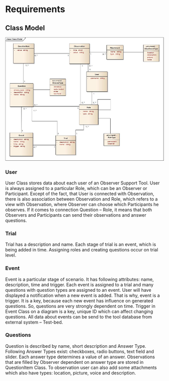 # Requirements

## Class Model

![](doc/img/classReq.jpg)

### User
User Class stores data about each user of an Observer Support Tool. User is always assigned to a particular Role, which can be an Observer or Participant. 
Except of the fact, that User is connected with Observation, there is also association between Observation and Role, which refers to a view with Observation, where Observer can choose which Participants he observes. 
If it comes to connection Question – Role, it means that both Observers and Participants can send their observations and answer questions. 
### Trial
Trial has a description and name. Each stage of trial is an event, which is being added in time. 
Assigning roles and creating questions occur on trial level. 
### Event
Event is a particular stage of scenario. It has following attributes: name, description, time and trigger.
Each event is assigned to a trial and many questions with question types are assigned to an event. User will have displayed a notification when a new event is added. That is why, event is a trigger. It is a key, because each new event has influence on generated questions. So, questions are very strongly dependent on time. 
Trigger in Event Class on a diagram is a key, unique ID which can affect changing questions. 
All data about events can be send to the tool database from external system – Test-bed.  
### Questions
Question is described by name, short description and Answer Type. Following Answer Types exist: checkboxes, radio buttons, text field and slider.
Each answer type determines a value of an answer. Observations that are filled by Observer dependent on answer type are stored in QuestionItem Class.
To observation user can also add some attachments which also have types: location, picture, voice and description.
